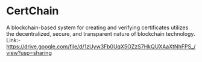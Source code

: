 # CertChain
A blockchain-based system for creating and verifying certificates utilizes the decentralized, secure, and transparent nature of blockchain technology.
Link:- https://drive.google.com/file/d/1zUyw3Fb0UqX5OZzS7HkQUXAaXtNhFPS_/view?usp=sharing
